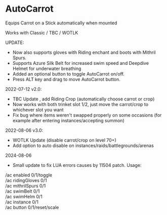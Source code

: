 # AutoCarrot

Equips Carrot on a Stick automatically when mounted

Works with Classic / TBC / WOTLK

UPDATE: 
- Now also supports gloves with Riding enchant and boots with Mithril Spurs.
- Supports Azure Silk Belt for increased swim speed and Deepdive Helmet for underwater breathing
- Added an optional button to toggle AutoCarrot on/off.
- Press ALT key and drag to move AutoCarrot button.

2022-07-12 v2.0:
- TBC Update , add Riding Crop (automatically choose carrot or crop)
- Now works with both trinket slot 1/2, just move the carrot/crop to whichever slot you want
- Fix bug where items weren't swapped properly on some occasions (for example after entering instances/accepting summon)

2022-08-06 v3.0:
- WOTLK Update (disable carrot/crop on level 70+)
- Add option to auto disable on instances/raids/battlegrounds/arenas

2024-08-06
- Small update to fix LUA errors causes by 11504 patch.
Usage:  

/ac enabled 0/1/toggle  
/ac ridingGloves 0/1  
/ac mithrilSpurs 0/1  
/ac swimBelt 0/1  
/ac swimHelm 0/1  
/ac instance 0/1  
/ac button 0/1/reset/scale  
